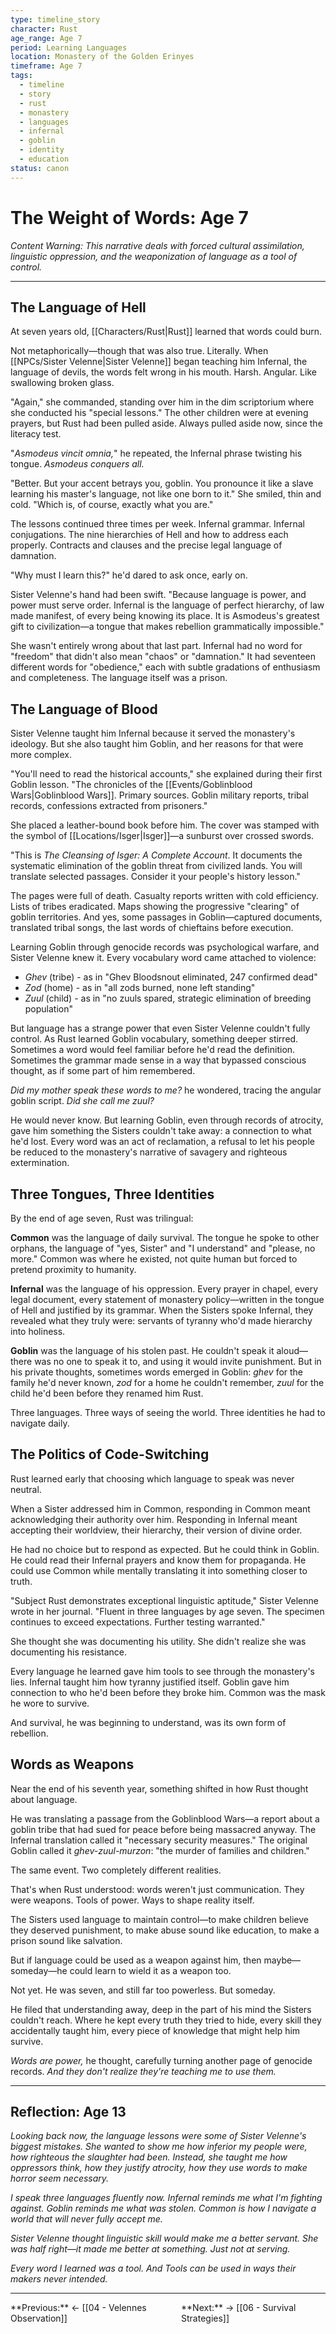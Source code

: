 ```yaml
---
type: timeline_story
character: Rust
age_range: Age 7
period: Learning Languages
location: Monastery of the Golden Erinyes
timeframe: Age 7
tags:
  - timeline
  - story
  - rust
  - monastery
  - languages
  - infernal
  - goblin
  - identity
  - education
status: canon
---
```


# The Weight of Words: Age 7

*Content Warning: This narrative deals with forced cultural assimilation, linguistic oppression, and the weaponization of language as a tool of control.*

---

## The Language of Hell

At seven years old, [[Characters/Rust|Rust]] learned that words could burn.

Not metaphorically—though that was also true. Literally. When [[NPCs/Sister Velenne|Sister Velenne]] began teaching him Infernal, the language of devils, the words felt wrong in his mouth. Harsh. Angular. Like swallowing broken glass.

"Again," she commanded, standing over him in the dim scriptorium where she conducted his "special lessons." The other children were at evening prayers, but Rust had been pulled aside. Always pulled aside now, since the literacy test.

"*Asmodeus vincit omnia,*" he repeated, the Infernal phrase twisting his tongue. *Asmodeus conquers all.*

"Better. But your accent betrays you, goblin. You pronounce it like a slave learning his master's language, not like one born to it." She smiled, thin and cold. "Which is, of course, exactly what you are."

The lessons continued three times per week. Infernal grammar. Infernal conjugations. The nine hierarchies of Hell and how to address each properly. Contracts and clauses and the precise legal language of damnation.

"Why must I learn this?" he'd dared to ask once, early on.

Sister Velenne's hand had been swift. "Because language is power, and power must serve order. Infernal is the language of perfect hierarchy, of law made manifest, of every being knowing its place. It is Asmodeus's greatest gift to civilization—a tongue that makes rebellion grammatically impossible."

She wasn't entirely wrong about that last part. Infernal had no word for "freedom" that didn't also mean "chaos" or "damnation." It had seventeen different words for "obedience," each with subtle gradations of enthusiasm and completeness. The language itself was a prison.

## The Language of Blood

Sister Velenne taught him Infernal because it served the monastery's ideology. But she also taught him Goblin, and her reasons for that were more complex.

"You'll need to read the historical accounts," she explained during their first Goblin lesson. "The chronicles of the [[Events/Goblinblood Wars|Goblinblood Wars]]. Primary sources. Goblin military reports, tribal records, confessions extracted from prisoners."

She placed a leather-bound book before him. The cover was stamped with the symbol of [[Locations/Isger|Isger]]—a sunburst over crossed swords.

"This is *The Cleansing of Isger: A Complete Account*. It documents the systematic elimination of the goblin threat from civilized lands. You will translate selected passages. Consider it your people's history lesson."

The pages were full of death. Casualty reports written with cold efficiency. Lists of tribes eradicated. Maps showing the progressive "clearing" of goblin territories. And yes, some passages in Goblin—captured documents, translated tribal songs, the last words of chieftains before execution.

Learning Goblin through genocide records was psychological warfare, and Sister Velenne knew it. Every vocabulary word came attached to violence:

- *Ghev* (tribe) - as in "Ghev Bloodsnout eliminated, 247 confirmed dead"
- *Zod* (home) - as in "all zods burned, none left standing"  
- *Zuul* (child) - as in "no zuuls spared, strategic elimination of breeding population"

But language has a strange power that even Sister Velenne couldn't fully control. As Rust learned Goblin vocabulary, something deeper stirred. Sometimes a word would feel familiar before he'd read the definition. Sometimes the grammar made sense in a way that bypassed conscious thought, as if some part of him remembered.

*Did my mother speak these words to me?* he wondered, tracing the angular goblin script. *Did she call me zuul?*

He would never know. But learning Goblin, even through records of atrocity, gave him something the Sisters couldn't take away: a connection to what he'd lost. Every word was an act of reclamation, a refusal to let his people be reduced to the monastery's narrative of savagery and righteous extermination.

## Three Tongues, Three Identities

By the end of age seven, Rust was trilingual:

**Common** was the language of daily survival. The tongue he spoke to other orphans, the language of "yes, Sister" and "I understand" and "please, no more." Common was where he existed, not quite human but forced to pretend proximity to humanity.

**Infernal** was the language of his oppression. Every prayer in chapel, every legal document, every statement of monastery policy—written in the tongue of Hell and justified by its grammar. When the Sisters spoke Infernal, they revealed what they truly were: servants of tyranny who'd made hierarchy into holiness.

**Goblin** was the language of his stolen past. He couldn't speak it aloud—there was no one to speak it to, and using it would invite punishment. But in his private thoughts, sometimes words emerged in Goblin: *ghev* for the family he'd never known, *zod* for a home he couldn't remember, *zuul* for the child he'd been before they renamed him Rust.

Three languages. Three ways of seeing the world. Three identities he had to navigate daily.

## The Politics of Code-Switching

Rust learned early that choosing which language to speak was never neutral.

When a Sister addressed him in Common, responding in Common meant acknowledging their authority over him. Responding in Infernal meant accepting their worldview, their hierarchy, their version of divine order.

He had no choice but to respond as expected. But he could think in Goblin. He could read their Infernal prayers and know them for propaganda. He could use Common while mentally translating it into something closer to truth.

"Subject Rust demonstrates exceptional linguistic aptitude," Sister Velenne wrote in her journal. "Fluent in three languages by age seven. The specimen continues to exceed expectations. Further testing warranted."

She thought she was documenting his utility. She didn't realize she was documenting his resistance.

Every language he learned gave him tools to see through the monastery's lies. Infernal taught him how tyranny justified itself. Goblin gave him connection to who he'd been before they broke him. Common was the mask he wore to survive.

And survival, he was beginning to understand, was its own form of rebellion.

## Words as Weapons

Near the end of his seventh year, something shifted in how Rust thought about language.

He was translating a passage from the Goblinblood Wars—a report about a goblin tribe that had sued for peace before being massacred anyway. The Infernal translation called it "necessary security measures." The original Goblin called it *ghev-zuul-murzon*: "the murder of families and children."

The same event. Two completely different realities.

That's when Rust understood: words weren't just communication. They were weapons. Tools of power. Ways to shape reality itself.

The Sisters used language to maintain control—to make children believe they deserved punishment, to make abuse sound like education, to make a prison sound like salvation.

But if language could be used as a weapon against him, then maybe—someday—he could learn to wield it as a weapon too.

Not yet. He was seven, and still far too powerless. But someday.

He filed that understanding away, deep in the part of his mind the Sisters couldn't reach. Where he kept every truth they tried to hide, every skill they accidentally taught him, every piece of knowledge that might help him survive.

*Words are power,* he thought, carefully turning another page of genocide records. *And they don't realize they're teaching me to use them.*

---

## Reflection: Age 13

*Looking back now, the language lessons were some of Sister Velenne's biggest mistakes. She wanted to show me how inferior my people were, how righteous the slaughter had been. Instead, she taught me how oppressors think, how they justify atrocity, how they use words to make horror seem necessary.*

*I speak three languages fluently now. Infernal reminds me what I'm fighting against. Goblin reminds me what was stolen. Common is how I navigate a world that will never fully accept me.*

*Sister Velenne thought linguistic skill would make me a better servant. She was half right—it made me better at something. Just not at serving.*

*Every word I learned was a tool. And Tools can be used in ways their makers never intended.*

---

<div style="display: flex; justify-content: space-between;"><span>**Previous:** ← [[04 - Velennes Observation]]</span><span>**Next:** → [[06 - Survival Strategies]]</span></div>